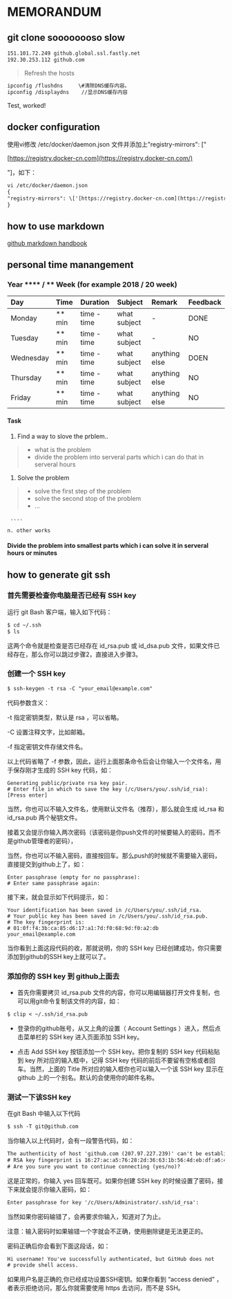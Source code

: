 # MEMORANDUM

## git clone soooooooso slow

``` txt
151.101.72.249 github.global.ssl.fastly.net
192.30.253.112 github.com
```

> Refresh the hosts

``` txt
ipconfig /flushdns     \#清除DNS缓存内容。
ipconfig /displaydns    //显示DNS缓存内容
```

Test,  worked!

## docker configuration

使用vi修改 /etc/docker/daemon.json 文件并添加上"registry-mirrors": \["

[https://registry.docker-cn.com](https://registry.docker-cn.com/)

"\]，如下：

``` txt
vi /etc/docker/daemon.json
{
"registry-mirrors": \['[https://registry.docker-cn.com](https://registry.docker-cn.com/)'\]
}
```

## how to use markdown

[github markdown handbook](https://guides.github.com/features/mastering-markdown/)

## personal time manangement

### Year \*\*\*\* / \*\* Week \(for example 2018 / 20 week\)

| Day | Time | Duration | Subject | Remark | Feedback |
| :--- | :--- | :--- | :--- | :--- | :--- |
| Monday | \*\* min | time - time | what subject | - | DONE |
| Tuesday | \*\* min | time - time | what subject | - | NO |
| Wednesday | \*\* min | time - time | what subject | anything else | DOEN |
| Thursday | \*\* min | time - time | what subject | anything else | NO |
| Friday | \*\* min | time - time | what subject | anything else | NO |

#### Task

1. Find a way to slove the prblem..

> * what is the problem
> * divide the problem into serveral parts which i can do that in serveral hours

1. Solve the problem

> * solve the first step of the problem
> * solve the second stop of the problem
> * ...

```
 ....

n. other works
```

#### Divide the problem into smallest parts which i can solve it in serveral hours or minutes

## how to generate git ssh

### 首先需要检查你电脑是否已经有 SSH key 
运行 git Bash 客户端，输入如下代码：

``` txt
$ cd ~/.ssh
$ ls
```
这两个命令就是检查是否已经存在 id_rsa.pub 或 id_dsa.pub 文件，如果文件已经存在，那么你可以跳过步骤2，直接进入步骤3。

### 创建一个 SSH key 

``` txt
$ ssh-keygen -t rsa -C "your_email@example.com"
```
代码参数含义：

-t 指定密钥类型，默认是 rsa ，可以省略。

-C 设置注释文字，比如邮箱。

-f 指定密钥文件存储文件名。

以上代码省略了 -f 参数，因此，运行上面那条命令后会让你输入一个文件名，用于保存刚才生成的 SSH key 代码，如：

```
Generating public/private rsa key pair.
# Enter file in which to save the key (/c/Users/you/.ssh/id_rsa): [Press enter]
```
当然，你也可以不输入文件名，使用默认文件名（推荐），那么就会生成 id_rsa 和 id_rsa.pub 两个秘钥文件。

接着又会提示你输入两次密码（该密码是你push文件的时候要输入的密码，而不是github管理者的密码），

当然，你也可以不输入密码，直接按回车。那么push的时候就不需要输入密码，直接提交到github上了，如：

```
Enter passphrase (empty for no passphrase): 
# Enter same passphrase again:
```
接下来，就会显示如下代码提示，如：

```
Your identification has been saved in /c/Users/you/.ssh/id_rsa.
# Your public key has been saved in /c/Users/you/.ssh/id_rsa.pub.
# The key fingerprint is:
# 01:0f:f4:3b:ca:85:d6:17:a1:7d:f0:68:9d:f0:a2:db your_email@example.com
```
当你看到上面这段代码的收，那就说明，你的 SSH key 已经创建成功，你只需要添加到github的SSH key上就可以了。

### 添加你的 SSH key 到 github上面去

- 首先你需要拷贝 id_rsa.pub 文件的内容，你可以用编辑器打开文件复制，也可以用git命令复制该文件的内容，如：

``` txt
$ clip < ~/.ssh/id_rsa.pub
```
- 登录你的github账号，从又上角的设置（ Account Settings ）进入，然后点击菜单栏的 SSH key 进入页面添加 SSH key。

- 点击 Add SSH key 按钮添加一个 SSH key。把你复制的 SSH key 代码粘贴到 key 所对应的输入框中，记得 SSH key 代码的前后不要留有空格或者回车。当然，上面的 Title 所对应的输入框你也可以输入一个该 SSH key 显示在 github 上的一个别名。默认的会使用你的邮件名称。

### 测试一下该SSH key

在git Bash 中输入以下代码

```txt
$ ssh -T git@github.com
```
当你输入以上代码时，会有一段警告代码，如：

```txt
The authenticity of host 'github.com (207.97.227.239)' can't be established.
# RSA key fingerprint is 16:27:ac:a5:76:28:2d:36:63:1b:56:4d:eb:df:a6:48.
# Are you sure you want to continue connecting (yes/no)?
```

这是正常的，你输入 yes 回车既可。如果你创建 SSH key 的时候设置了密码，接下来就会提示你输入密码，如：

```txt
Enter passphrase for key '/c/Users/Administrator/.ssh/id_rsa':
```
当然如果你密码输错了，会再要求你输入，知道对了为止。

注意：输入密码时如果输错一个字就会不正确，使用删除键是无法更正的。

密码正确后你会看到下面这段话，如：

```txt
Hi username! You've successfully authenticated, but GitHub does not
# provide shell access.
```
如果用户名是正确的,你已经成功设置SSH密钥。如果你看到 “access denied” ，者表示拒绝访问，那么你就需要使用 https 去访问，而不是 SSH。